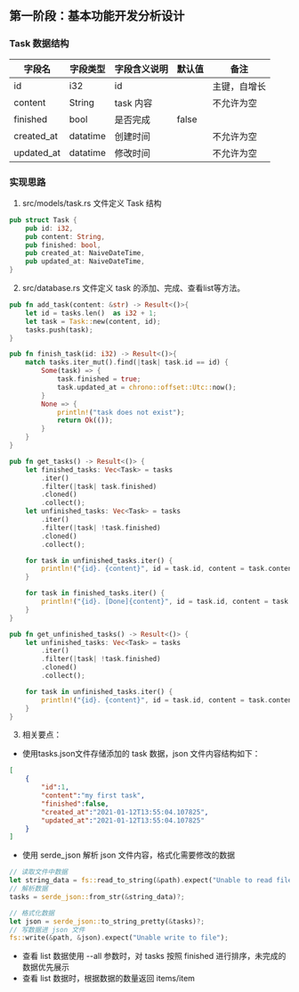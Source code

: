 ## 第一阶段：基本功能开发分析设计
### Task 数据结构

|字段名|字段类型|字段含义说明|默认值|备注|
|-----|------|-----|---|----|
|id|i32|id| |主键，自增长|
|content|String|task 内容| |不允许为空|
|finished|bool|是否完成|false| |
|created_at|datatime|创建时间| |不允许为空|
|updated_at|datatime|修改时间| |不允许为空|

### 实现思路
1. src/models/task.rs 文件定义 Task 结构
```Rust
pub struct Task {
    pub id: i32,
    pub content: String,
    pub finished: bool,
    pub created_at: NaiveDateTime,
    pub updated_at: NaiveDateTime,
}
```
2. src/database.rs 文件定义 task 的添加、完成、查看list等方法。
```Rust
pub fn add_task(content: &str) -> Result<()>{
    let id = tasks.len()  as i32 + 1;
    let task = Task::new(content, id);
    tasks.push(task);
}

pub fn finish_task(id: i32) -> Result<()>{
    match tasks.iter_mut().find(|task| task.id == id) {
        Some(task) => {
            task.finished = true;
            task.updated_at = chrono::offset::Utc::now();
        }
        None => {
            println!("task does not exist");
            return Ok(());
        }
    }
}

pub fn get_tasks() -> Result<()> {
    let finished_tasks: Vec<Task> = tasks
        .iter()
        .filter(|task| task.finished)
        .cloned()
        .collect();
    let unfinished_tasks: Vec<Task> = tasks
        .iter()
        .filter(|task| !task.finished)
        .cloned()
        .collect();

    for task in unfinished_tasks.iter() {
        println!("{id}. {content}", id = task.id, content = task.content);
    }

    for task in finished_tasks.iter() {
        println!("{id}. [Done]{content}", id = task.id, content = task.content);
    }
}

pub fn get_unfinished_tasks() -> Result<()> {
    let unfinished_tasks: Vec<Task> = tasks
        .iter()
        .filter(|task| !task.finished)
        .cloned()
        .collect();

    for task in unfinished_tasks.iter() {
        println!("{id}. {content}", id = task.id, content = task.content);
    }
}
```

3. 相关要点：
- 使用tasks.json文件存储添加的 task 数据，json 文件内容结构如下：
```json
[
    {
        "id":1,
        "content":"my first task",
        "finished":false,
        "created_at":"2021-01-12T13:55:04.107825",
        "updated_at":"2021-01-12T13:55:04.107825"
    }
]
```
- 使用 serde_json 解析 json 文件内容，格式化需要修改的数据
```Rust
// 读取文件中数据
let string_data = fs::read_to_string(&path).expect("Unable to read file");
// 解析数据
tasks = serde_json::from_str(&string_data)?;

// 格式化数据
let json = serde_json::to_string_pretty(&tasks)?;
// 写数据进 json 文件
fs::write(&path, &json).expect("Unable write to file");
```
- 查看 list 数据使用 --all 参数时，对 tasks 按照 finished 进行排序，未完成的数据优先展示
- 查看 list 数据时，根据数据的数量返回 items/item
